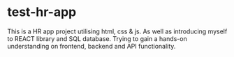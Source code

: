 # test-hr-app

This is a HR app project utilising html, css & js. As well as introducing myself to REACT library and SQL database. Trying to gain a hands-on understanding on frontend, backend and API functionality.
